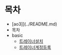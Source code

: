 # 목차
* [ao3]](../README.md)
* 목차
* basic
  * [트레이너설치](../ao3/1.1.1트레이너_설치.md)
  * [트레이너계정등록](../ao3/1.1.2트레이너_계정_등록.md)




